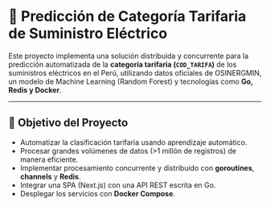 # 🔌 Predicción de Categoría Tarifaria de Suministro Eléctrico

Este proyecto implementa una solución distribuida y concurrente para la predicción automatizada de la **categoría tarifaria (`COD_TARIFA`)** de los suministros eléctricos en el Perú, utilizando datos oficiales de OSINERGMIN, un modelo de Machine Learning (Random Forest) y tecnologías como **Go, Redis y Docker**.

---

## 🎯 Objetivo del Proyecto

- Automatizar la clasificación tarifaria usando aprendizaje automático.
- Procesar grandes volúmenes de datos (>1 millón de registros) de manera eficiente.
- Implementar procesamiento concurrente y distribuido con **goroutines**, **channels** y **Redis**.
- Integrar una SPA (Next.js) con una API REST escrita en Go.
- Desplegar los servicios con **Docker Compose**.

